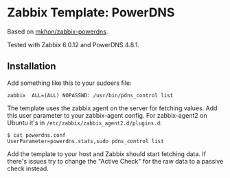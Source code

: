 # Zabbix Template: PowerDNS

Based on [mkhon/zabbix-powerdns](https://github.com/mkhon/zabbix-powerdns/tree/master).

Tested with Zabbix 6.0.12 and PowerDNS 4.8.1.

## Installation

Add something like this to your sudoers file:
```
zabbix  ALL=(ALL) NOPASSWD: /usr/bin/pdns_control list
```

The template uses the zabbix agent on the server for fetching values. Add this user parameter to your zabbix-agent config. For zabbix-agent2 on Ubuntu it's in `/etc/zabbix/zabbix_agent2.d/plugins.d`:
```
$ cat powerdns.conf
UserParameter=powerdns.stats,sudo pdns_control list
```

Add the template to your host and Zabbix should start fetching data. If there's issues try to change the "Active Check" for the raw data to a passive check instead.
